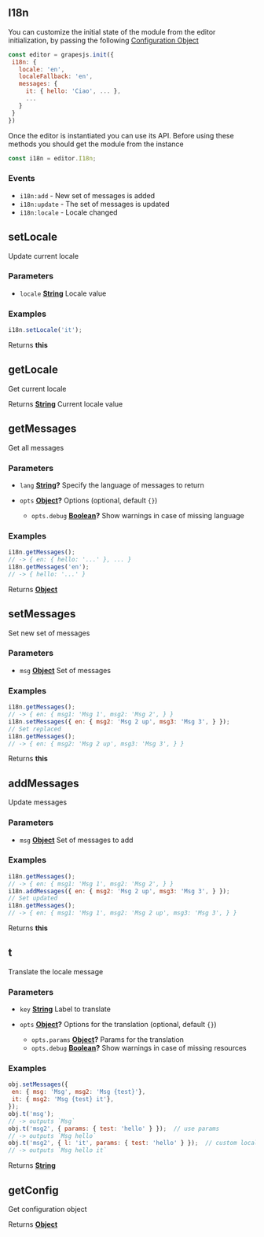 <!-- Generated by documentation.js. Update this documentation by updating the source code. -->

## I18n

You can customize the initial state of the module from the editor initialization, by passing the following [Configuration Object][1]

```js
const editor = grapesjs.init({
 i18n: {
   locale: 'en',
   localeFallback: 'en',
   messages: {
     it: { hello: 'Ciao', ... },
     ...
   }
 }
})
```

Once the editor is instantiated you can use its API. Before using these methods you should get the module from the instance

```js
const i18n = editor.I18n;
```

### Events

*   `i18n:add` - New set of messages is added
*   `i18n:update` - The set of messages is updated
*   `i18n:locale` - Locale changed

## setLocale

Update current locale

### Parameters

*   `locale` **[String][2]** Locale value

### Examples

```javascript
i18n.setLocale('it');
```

Returns **this** 

## getLocale

Get current locale

Returns **[String][2]** Current locale value

## getMessages

Get all messages

### Parameters

*   `lang` **[String][2]?** Specify the language of messages to return
*   `opts` **[Object][3]?** Options (optional, default `{}`)

    *   `opts.debug` **[Boolean][4]?** Show warnings in case of missing language

### Examples

```javascript
i18n.getMessages();
// -> { en: { hello: '...' }, ... }
i18n.getMessages('en');
// -> { hello: '...' }
```

Returns **[Object][3]** 

## setMessages

Set new set of messages

### Parameters

*   `msg` **[Object][3]** Set of messages

### Examples

```javascript
i18n.getMessages();
// -> { en: { msg1: 'Msg 1', msg2: 'Msg 2', } }
i18n.setMessages({ en: { msg2: 'Msg 2 up', msg3: 'Msg 3', } });
// Set replaced
i18n.getMessages();
// -> { en: { msg2: 'Msg 2 up', msg3: 'Msg 3', } }
```

Returns **this** 

## addMessages

Update messages

### Parameters

*   `msg` **[Object][3]** Set of messages to add

### Examples

```javascript
i18n.getMessages();
// -> { en: { msg1: 'Msg 1', msg2: 'Msg 2', } }
i18n.addMessages({ en: { msg2: 'Msg 2 up', msg3: 'Msg 3', } });
// Set updated
i18n.getMessages();
// -> { en: { msg1: 'Msg 1', msg2: 'Msg 2 up', msg3: 'Msg 3', } }
```

Returns **this** 

## t

Translate the locale message

### Parameters

*   `key` **[String][2]** Label to translate
*   `opts` **[Object][3]?** Options for the translation (optional, default `{}`)

    *   `opts.params` **[Object][3]?** Params for the translation
    *   `opts.debug` **[Boolean][4]?** Show warnings in case of missing resources

### Examples

```javascript
obj.setMessages({
 en: { msg: 'Msg', msg2: 'Msg {test}'},
 it: { msg2: 'Msg {test} it'},
});
obj.t('msg');
// -> outputs `Msg`
obj.t('msg2', { params: { test: 'hello' } });  // use params
// -> outputs `Msg hello`
obj.t('msg2', { l: 'it', params: { test: 'hello' } });  // custom local
// -> outputs `Msg hello it`
```

Returns **[String][2]** 

## getConfig

Get configuration object

Returns **[Object][3]** 

[1]: https://github.com/artf/grapesjs/blob/master/src/i18n/config.ts

[2]: https://developer.mozilla.org/docs/Web/JavaScript/Reference/Global_Objects/String

[3]: https://developer.mozilla.org/docs/Web/JavaScript/Reference/Global_Objects/Object

[4]: https://developer.mozilla.org/docs/Web/JavaScript/Reference/Global_Objects/Boolean
